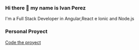### Hi there 👋 my name is Ivan Perez

I'm a Full Stack Developer in Angular,React e Ionic  and Node.js

### Personal Proyect 
[Code the proyect](https://effervescent-valkyrie-5e6f3e.netlify.app)

